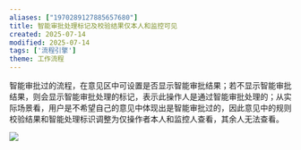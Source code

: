 ```yaml
---
aliases: ["1970289127885657680"]
title: 智能审批处理标记及校验结果仅本人和监控可见
created: 2025-07-14
modified: 2025-07-14
tags: ['流程引擎']
theme: 工作流程
---
```


智能审批过的流程，在意见区中可设置是否显示智能审批结果；若不显示智能审批结果，则会显示智能审批处理的标记，表示此操作人是通过智能审批处理的；从实际场景看，用户是不希望自己的意见中体现出是智能审批过的，因此意见中的规则校验结果和智能处理标识调整为仅操作者本人和监控人查看，其余人无法查看。

![](https://myhelpdoc.oss-cn-heyuan.aliyuncs.com/mdimages/a7f274303f99375bf9f4f8b50673a1d7.jpg)

